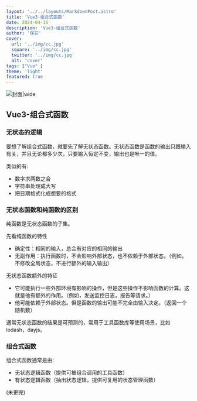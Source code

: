 ```yaml
---
layout: '../../layouts/MarkdownPost.astro'
title: 'Vue3-组合式函数'
date: 2024-04-16
description: 'Vue3-组合式函数'
author: '保安'
cover:
  url: '../img/cc.jpg'
  square: '../img/cc.jpg'
  twitter: '../img/cc.jpg'
  alt: 'cover'
tags: ["Vue" ]
theme: 'light'
featured: true
---
```


![封面|wide](/images/cc.jpg)


## Vue3-组合式函数

### 无状态的逻辑

要想了解组合式函数，就要先了解无状态函数。无状态函数是函数的输出只跟输入有关，并且无论都多少次，只要输入恒定不变，输出也是唯一的值。

类似的有:
- 数字求两数之合
- 字符串处理成大写
- 把日期格式化成想要的格式

### 无状态函数和纯函数的区别

纯函数是无状态函数的子集。

先看纯函数的特性

- 确定性：相同的输入，总会有对应的相同的输出
- 无副作用：执行函数时，不会影响外部状态，也不依赖于外部状态。（例如，不修改全局状态，不进行额外的输入输出）

无状态函数额外的特征
- 它可能执行一些外部环境有影响的操作，但是这些操作不影响函数的计算。这就是他有额外的作用。（例如，发送监控日志，报告等请求。）
- 他可能依赖于外部状态。但是函数的输出可能不完全由输入决定。（返回一个随机数）

通常无状态函数的结果是可预测的，常用于工具函数库等使用场景，比如lodash，dayjs。

### 组合式函数

组合式函数通常是由:
- 无状态逻辑函数（提供可被组合调用的工具函数）
- 有状态逻辑函数（抽出状态逻辑，提供可复用的状态管理函数）


(未更完)
